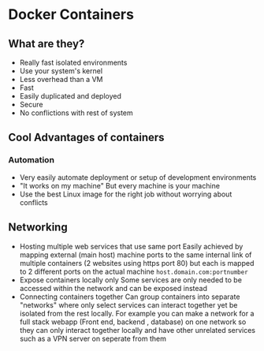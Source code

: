 # Docker Containers
## What are they?
- Really fast isolated environments 
- Use your system's kernel
- Less overhead than a VM 
- Fast
- Easily duplicated and deployed
- Secure
- No conflictions with rest of system

## Cool Advantages of containers
### Automation
- Very easily automate deployment or setup of development environments
- "It works on my machine" But every machine is your machine
- Use the best Linux image for the right job without worrying about conflicts
## Networking
- Hosting multiple web services that use same port
 	 Easily achieved by mapping external (main host) machine ports to the same internal link of multiple containers (2 websites using https port 80) but each is mapped to 2 different ports on the actual machine `host.domain.com:portnumber`
- Expose containers locally only
	Some services are only needed to be accessed within the network and can be exposed instead
- Connecting containers together
	Can group containers into separate "networks" where only select services can interact together yet be isolated from the rest locally. For example you can make a network for a full stack webapp (Front end, backend , database) on one network so they can only interact together locally and have other unrelated services such as a VPN server on seperate from them




